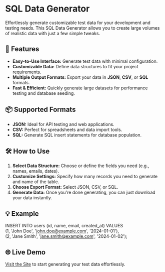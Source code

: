 # SQL Data Generator

Effortlessly generate customizable test data for your development and testing needs. This SQL Data Generator allows you to create large volumes of realistic data with just a few simple tweaks.

## 🚀 Features

- **Easy-to-Use Interface:** Generate test data with minimal configuration.
- **Customizable Data:** Define data structures to fit your project requirements.
- **Multiple Output Formats:** Export your data in **JSON**, **CSV**, or **SQL** formats.
- **Fast & Efficient:** Quickly generate large datasets for performance testing and database seeding.

## 📦 Supported Formats

- **JSON:** Ideal for API testing and web applications.
- **CSV:** Perfect for spreadsheets and data import tools.
- **SQL:** Generate SQL insert statements for database population.

## 🛠️ How to Use

1. **Select Data Structure:** Choose or define the fields you need (e.g., names, emails, dates).
2. **Customize Settings:** Specify how many records you need to generate and name of the table.
3. **Choose Export Format:** Select JSON, CSV, or SQL.
4. **Generate Data:** Once you're done generating, you can just download your data instantly.

## 💡 Example

INSERT INTO users (id, name, email, created_at) VALUES<br>
(1, 'John Doe', 'john.doe@example.com', '2024-01-01'),<br>
(2, 'Jane Smith', 'jane.smith@example.com', '2024-01-02');


## 🌐 Live Demo

[Visit the Site](https://julianpiedra.github.io/sqldatagenerator/) to start generating your test data effortlessly.



